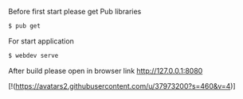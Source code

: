 Before first start please get Pub libraries
```sh
$ pub get
```
For start application
```sh
$ webdev serve
```
After build please open in browser link http://127.0.0.1:8080

[!(https://avatars2.githubusercontent.com/u/37973200?s=460&v=4)]
